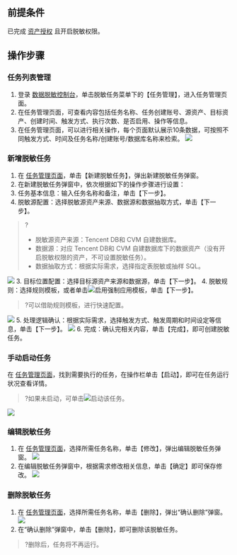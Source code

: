 ## 前提条件
已完成 [资产授权](https://cloud.tencent.com/document/product/882/61177) 且开启脱敏权限。


## 操作步骤
### 任务列表管理
1. 登录 [数据脱敏控制台](https://console.cloud.tencent.com/dmask/auth)，单击脱敏任务菜单下的【任务管理】，进入任务管理页面。
2. 在任务管理页面，可查看内容包括任务名称、任务创建账号、源资产、目标资产、创建时间、触发方式、执行次数、是否启用、操作等信息。
3. 在任务管理页面，可以进行相关操作，每个页面默认展示10条数据，可按照不同触发方式、时间及任务名称/创建账号/数据库名称来检索。
![](https://main.qcloudimg.com/raw/93d912f3e9c12dd6f832502f5aa19a36.png)

### 新增脱敏任务
1. 在 [任务管理页面](https://console.cloud.tencent.com/dmask/task)，单击【新建脱敏任务】，弹出新建脱敏任务弹窗。
2. 在新建脱敏任务弹窗中，依次根据如下的操作步骤进行设置：
 1. 任务基本信息：输入任务名称和备注，单击【下一步】。
 2. 脱敏源配置：选择脱敏源资产来源、数据源和数据抽取方式，单击【下一步】。	
>?
>- 脱敏源资产来源：Tencent DB和 CVM 自建数据库。
>- 数据源：对应 Tencent DB和 CVM 自建数据库下的数据资产（没有开启脱敏权限的资产，不可设置脱敏任务）。
>- 数据抽取方式：根据实际需求，选择指定表脱敏或抽样 SQL。
>
![](https://main.qcloudimg.com/raw/6d93455750fac374a54a0f1c14716e3d.png)
 3. 目标位置配置：选择目标源资产来源和数据源，单击【下一步】。
 4. 脱敏规则：选择规则模板，或者单击![](https://main.qcloudimg.com/raw/4c4822aee38639f16243efce474ae917.png)启用强制应用模板，单击【下一步】。
>?可以借助规则模板，进行快速配置。
>
 ![](https://main.qcloudimg.com/raw/34ad4c09b9ad680a5dc0bae42883b5a4.png)
 5. 处理逻辑确认：根据实际需求，选择触发方式、触发周期和时间设定等信息，单击【下一步】。
 ![](https://main.qcloudimg.com/raw/fbc74fd353a4602299a4a1c6ffc2578c.png)
 6. 完成：确认完相关内容，单击【完成】，即可创建脱敏任务。

### 手动启动任务
在 [任务管理页面](https://console.cloud.tencent.com/dmask/task)，找到需要执行的任务，在操作栏单击【启动】，即可在任务运行状况查看详情。
>?如果未启动，可单击![](https://main.qcloudimg.com/raw/187fff6c819e49de20b80c845b1ee8a2.png)启动该任务。
>
![](https://main.qcloudimg.com/raw/3ced4f574dead374081b96995d1cd4ca.png)

### 编辑脱敏任务
1. 在 [任务管理页面](https://console.cloud.tencent.com/dmask/task)，选择所需任务名称，单击【修改】，弹出编辑脱敏任务弹窗。
![](https://main.qcloudimg.com/raw/0216f6a1c8b516f77ea3ab8f497da8b9.png)
2. 在编辑脱敏任务弹窗中，根据需求修改相关信息，单击【确定】即可保存修改。
![](https://main.qcloudimg.com/raw/53fe8046d6235fa38e5ca17e0e3eb81b.png)

### 删除脱敏任务
1. 在 [任务管理页面](https://console.cloud.tencent.com/dmask/task)，选择所需任务名称，单击【删除】，弹出“确认删除”弹窗。
![](https://main.qcloudimg.com/raw/c1fb8e871bdddb6a682447e463fb57e9.png)
2. 在“确认删除”弹窗中，单击【删除】，即可删除该脱敏任务。
>?删除后，任务将不再运行。 
